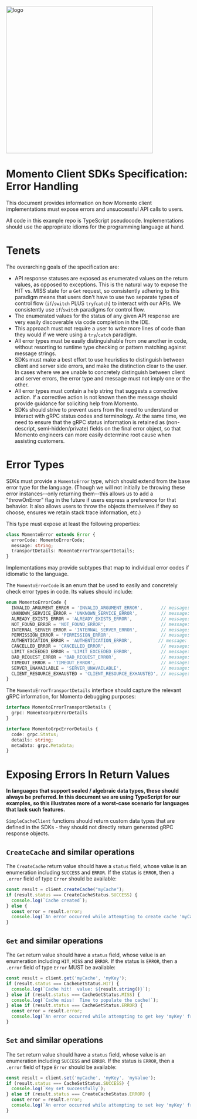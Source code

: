 <img src="https://docs.momentohq.com/img/logo.svg" alt="logo" width="400"/>

# Momento Client SDKs Specification: Error Handling

This document provides information on how Momento client implementations must expose errors and unsuccessful API
calls to users.

All code in this example repo is TypeScript pseudocode.  Implementations should use the appropriate idioms for the
programming language at hand.

# Tenets

The overarching goals of the specification are:

* API response statuses are exposed as enumerated values on the return values, as opposed to exceptions.  This is
  the natural way to expose the HIT vs. MISS state for a `Get` request, so consistently adhering to this paradigm means
  that users don't have to use two separate types of control flow (`if`/`switch` PLUS `try`/`catch`) to interact with
  our APIs.  We consistently use `if`/`switch` paradigms for control flow.
* The enumerated values for the status of any given API response are very easily discoverable via code completion in the
  IDE.
* This approach must not require a user to write more lines of code than they would if we were using a `try`/`catch`
  paradigm.
* All error types must be easily distinguishable from one another in code, without resorting to runtime type checking or
  pattern matching against message strings.
* SDKs must make a best effort to use heuristics to distinguish between client and server side errors, and make the
  distinction clear to the user.  In cases where we are unable to concretely distinguish between client and server errors,
  the error type and message must not imply one or the other.
* All error types must contain a help string that suggests a corrective action.  If a corrective action is not known then
  the message should provide guidance for soliciting help from Momento. 
* SDKs should strive to prevent users from the need to understand or interact with gRPC status codes and terminology.
  At the same time, we need to ensure that the gRPC status information is retained as (non-descript, semi-hidden/private)
  fields on the final error object, so that Momento engineers can more easily determine root cause when assisting customers.

# Error Types

SDKs must provide a `MomentoError` type, which should extend from the base error type for the language.  (Though we will
not initially be throwing these error instances--only returning them--this allows us to add a "throwOnError" flag in the
future if users express a preference for that behavior.  It also allows users to throw the objects themselves if they
so choose, ensures we retain stack trace information, etc.)

This type must expose at least the following properties:

```typescript
class MomentoError extends Error {
  errorCode: MomentoErrorCode;
  message: string;
  transportDetails: MomentoErrorTransportDetails;
}
```

Implementations may provide subtypes that map to individual error codes if idiomatic to the language.

The `MomentoErrorCode` is an enum that be used to easily and concretely check error types in code.  Its values should
include:

```typescript
enum MomentoErrorCode {
  INVALID_ARGUMENT_ERROR = 'INVALID_ARGUMENT_ERROR',       // message: `Invalid argument passed to Momento client: ${detail}`
  UNKNOWN_SERVICE_ERROR = 'UNKNOWN_SERVICE_ERROR',         // message: `The service returned an unknown response; please contact Momento: ${detail}`
  ALREADY_EXISTS_ERROR = 'ALREADY_EXISTS_ERROR',           // message: `A cache with the specified name already exists.  To resolve this error, either delete the existing cache and make a new one, or use a different name.  Cache name: '${cacheName}'`
  NOT_FOUND_ERROR = 'NOT_FOUND_ERROR',                     // message: `A cache with the specified name does not exist.  To resolve this error, make sure you have created the cache before attempting to use it.  Cache name; '${cacheName}'`
  INTERNAL_SERVER_ERROR = 'INTERNAL_SERVER_ERROR',         // message: `An unexpected error occurred while trying to fulfill the request; please contact Momento: ${detail}`
  PERMISSION_ERROR = 'PERMISSION_ERROR',                   // message: `Insufficient permissions to perform an operation on a cache: ${detail}`
  AUTHENTICATION_ERROR = 'AUTHENTICATION_ERROR',          // message: `Invalid authentication credentials to connect to cache service: ${detail}`
  CANCELLED_ERROR = 'CANCELLED_ERROR',                     // message: `The request was cancelled by the server; please contact Momento: ${detail}`
  LIMIT_EXCEEDED_ERROR = 'LIMIT_EXCEEDED_ERROR',           // message: `Request rate exceeded the limits for this account.  To resolve this error, reduce your request rate, or contact Momento to request a limit increase.`
  BAD_REQUEST_ERROR = 'BAD_REQUEST_ERROR',                 // message: `The request was invalid; please contact Momento: ${detail}`
  TIMEOUT_ERROR = 'TIMEOUT_ERROR',                         // message: `The client's configured timeout was exceeded; you may need to use a Configuration with more lenient timeouts.  Timeout value: ${timeout}`
  SERVER_UNAVAILABLE = 'SERVER_UNAVAILABLE',               // message: `The server was unable to handle the request; consider retrying.  If the error persists, please contact Momento.`
  CLIENT_RESOURCE_EXHAUSTED = 'CLIENT_RESOURCE_EXHAUSTED', // message: `A client resource (most likely memory) was exhausted.  If you are executing a high volume of concurrent requests or using very large object sizes, your Configuration may need to be updated to allocate more memory.  Please contact Momento for assistance.`
}
```

The `MomentoErrorTransportDetails` interface should capture the relevant gRPC information, for Momento debugging purposes:

```typescript
interface MomentoErrorTransportDetails {
  grpc: MomentoGrpcErrorDetails
}

interface MomentoGrpcErrorDetails {
  code: grpc.Status;
  details: string;
  metadata: grpc.Metadata;
}
```

# Exposing Errors In Return Values

**In languages that support sealed / algebraic data types, these should always be preferred.  In this document we are
using TypeScript for our examples, so this illustrates more of a worst-case scenario for languages that lack such features.**

`SimpleCacheClient` functions should return custom data types that are defined in the SDKs - they should not directly
return generated gRPC response objects.

## `CreateCache` and similar operations

The `CreateCache` return value should have a `status` field, whose value is an enumeration including `SUCCESS` and `ERROR`.
If the status is `ERROR`, then a `.error` field of type `Error` should be available:

```typescript
const result = client.createCache("myCache");
if (result.status === CreateCacheStatus.SUCCESS) {
  console.log(`Cache created`);
} else {
  const error = result.error;
  console.log(`An error occurred while attempting to create cache 'myCache': ${error.message}`);
}
```

## `Get` and similar operations

The `Get` return value should have a `status` field, whose value is an enumeration including `HIT`, `MISS` and `ERROR`.
If the status is `ERROR`, then a `.error` field of type `Error` MUST be available:

```typescript
const result = client.get('myCache', 'myKey');
if (result.status === CacheGetStatus.HIT) {
  console.log(`Cache hit!  value: ${result.string()}`);
} else if (result.status === CacheGetStatus.MISS) {
  console.log(`Cache miss!  Time to populate the cache!`);
} else if (result.status === CacheGetStatus.ERROR) {
  const error = result.error;
  console.log(`An error occurred while attempting to get key 'myKey' from cache 'myCache': ${error.message}`);
}
```

## `Set` and similar operations

The `Set` return value should have a `status` field, whose value is an enumeration including `SUCCESS` and `ERROR`.
If the status is `ERROR`, then a `.error` field of type `Error` should be available:

```typescript
const result = client.set('myCache', 'myKey', 'myValue');
if (result.status === CacheSetStatus.SUCCESS) {
  console.log(`Key set successfully`);
} else if (result.status === CreateCacheStatus.ERROR) {
  const error = result.error;
  console.log(`An error occurred while attempting to set key 'myKey' from cache 'myCache': ${error.message}`);
}
```


